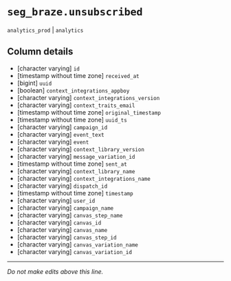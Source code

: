 # `seg_braze.unsubscribed`
`analytics_prod` | `analytics`

## Column details
* [character varying] `id`
* [timestamp without time zone] `received_at`
* [bigint]    `uuid`
* [boolean]   `context_integrations_appboy`
* [character varying] `context_integrations_version`
* [character varying] `context_traits_email`
* [timestamp without time zone] `original_timestamp`
* [timestamp without time zone] `uuid_ts`
* [character varying] `campaign_id`
* [character varying] `event_text`
* [character varying] `event`
* [character varying] `context_library_version`
* [character varying] `message_variation_id`
* [timestamp without time zone] `sent_at`
* [character varying] `context_library_name`
* [character varying] `context_integrations_name`
* [character varying] `dispatch_id`
* [timestamp without time zone] `timestamp`
* [character varying] `user_id`
* [character varying] `campaign_name`
* [character varying] `canvas_step_name`
* [character varying] `canvas_id`
* [character varying] `canvas_name`
* [character varying] `canvas_step_id`
* [character varying] `canvas_variation_name`
* [character varying] `canvas_variation_id`

-------------------------------------------------------------------------------
*Do not make edits above this line.*
